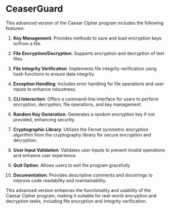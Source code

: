 # CeaserGuard


This advanced version of the Caesar Cipher program includes the following features:

1. **Key Management**: Provides methods to save and load encryption keys to/from a file.

2. **File Encryption/Decryption**: Supports encryption and decryption of text files.

3. **File Integrity Verification**: Implements file integrity verification using hash functions to ensure data integrity.

4. **Exception Handling**: Includes error handling for file operations and user inputs to enhance robustness.

5. **CLI Interaction**: Offers a command-line interface for users to perform encryption, decryption, file operations, and key management.

6. **Random Key Generation**: Generates a random encryption key if not provided, enhancing security.

7. **Cryptographic Library**: Utilizes the Fernet symmetric encryption algorithm from the cryptography library for secure encryption and decryption.

8. **User Input Validation**: Validates user inputs to prevent invalid operations and enhance user experience.

9. **Quit Option**: Allows users to exit the program gracefully.

10. **Documentation**: Provides descriptive comments and docstrings to improve code readability and maintainability.

This advanced version enhances the functionality and usability of the Caesar Cipher program, making it suitable for real-world encryption and decryption tasks, including file encryption and integrity verification.


